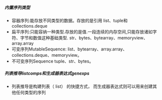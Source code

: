 ##### 内置序列类型

- 容器序列:能存放不同类型的数据。存放的是引用
  list、tuple和collections.deque
- 扁平序列:只能容纳一种类型.存放的是值.一段连续的内存空间,只能存放诸如字符、字节和数值这种基础类型.
  str、bytes、bytearray、memoryview、array.array
- 可变序列MutableSequence:
  list、bytearray、array.array、collections.deque、memoryview。
- 不可变序列Sequence
  tuple、str、bytes。

##### 列表推导listcomps和生成器表达式genexps
- 列表推导是构建列表（ list） 的快捷方式， 而生成器表达式则可以用来创建其他任何类型的序列


